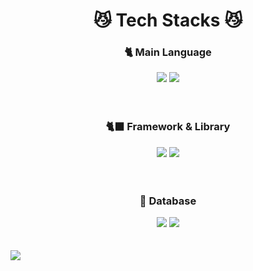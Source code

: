 <div align="center">
  
  # 😼 Tech Stacks 😼

  
  ### 🐈 Main Language
  <img src="https://img.shields.io/badge/Javascript-F7DF1E?style=for-the-badge&logo=javascript&logoColor=white"/>
  <img src="https://img.shields.io/badge/Typescript-3178C6?style=for-the-badge&logo=typescript&logoColor=white"/>
  <br/>
  <br/>
  <br/>
  
  
  ### 🐈‍⬛ Framework & Library
  <img src="https://img.shields.io/badge/Nest.js-000000?style=for-the-badge&logo=nestjs&logoColor=E0234E">
  <img src="https://img.shields.io/badge/Express-000000?style=for-the-badge&logo=express&logoColor=white">
  <br/>
  <br/>
  <br/>
  
  
  ### 🐘 Database
  <img src="https://img.shields.io/badge/Postgre-4169E1?style=for-the-badge&logo=postgresql&logoColor=white">
  <img src="https://img.shields.io/badge/Maria-1F305F?style=for-the-badge&logo=mariadb&logoColor=white">
  <br/>
  <br/>
  <br/>
  
</div>

<a href="https://github.com/anuraghazra/github-readme-stats">
  <img align="center" src="https://github-readme-stats.vercel.app/api/wakatime?username=koh1260" />
</a>
